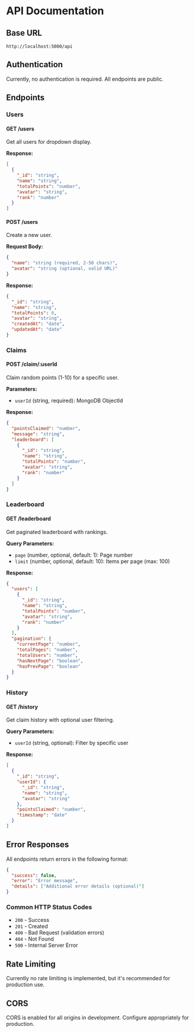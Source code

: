 # API Documentation

## Base URL
```
http://localhost:5000/api
```

## Authentication
Currently, no authentication is required. All endpoints are public.

## Endpoints

### Users

#### GET /users
Get all users for dropdown display.

**Response:**
```json
[
  {
    "_id": "string",
    "name": "string",
    "totalPoints": "number",
    "avatar": "string",
    "rank": "number"
  }
]
```

#### POST /users
Create a new user.

**Request Body:**
```json
{
  "name": "string (required, 2-50 chars)",
  "avatar": "string (optional, valid URL)"
}
```

**Response:**
```json
{
  "_id": "string",
  "name": "string",
  "totalPoints": 0,
  "avatar": "string",
  "createdAt": "date",
  "updatedAt": "date"
}
```

### Claims

#### POST /claim/:userId
Claim random points (1-10) for a specific user.

**Parameters:**
- `userId` (string, required): MongoDB ObjectId

**Response:**
```json
{
  "pointsClaimed": "number",
  "message": "string",
  "leaderboard": [
    {
      "_id": "string",
      "name": "string",
      "totalPoints": "number",
      "avatar": "string",
      "rank": "number"
    }
  ]
}
```

### Leaderboard

#### GET /leaderboard
Get paginated leaderboard with rankings.

**Query Parameters:**
- `page` (number, optional, default: 1): Page number
- `limit` (number, optional, default: 10): Items per page (max: 100)

**Response:**
```json
{
  "users": [
    {
      "_id": "string",
      "name": "string",
      "totalPoints": "number",
      "avatar": "string",
      "rank": "number"
    }
  ],
  "pagination": {
    "currentPage": "number",
    "totalPages": "number",
    "totalUsers": "number",
    "hasNextPage": "boolean",
    "hasPrevPage": "boolean"
  }
}
```

### History

#### GET /history
Get claim history with optional user filtering.

**Query Parameters:**
- `userId` (string, optional): Filter by specific user

**Response:**
```json
[
  {
    "_id": "string",
    "userId": {
      "_id": "string",
      "name": "string",
      "avatar": "string"
    },
    "pointsClaimed": "number",
    "timestamp": "date"
  }
]
```

## Error Responses

All endpoints return errors in the following format:

```json
{
  "success": false,
  "error": "Error message",
  "details": ["Additional error details (optional)"]
}
```

### Common HTTP Status Codes
- `200` - Success
- `201` - Created
- `400` - Bad Request (validation errors)
- `404` - Not Found
- `500` - Internal Server Error

## Rate Limiting
Currently no rate limiting is implemented, but it's recommended for production use.

## CORS
CORS is enabled for all origins in development. Configure appropriately for production.